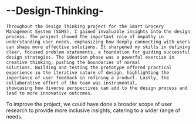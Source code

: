 # --Design-Thinking-
    Throughout the Design Thinking project for the Smart Grocery Management System (SGMS), I gained invaluable insights into the design process. The project showed the important role of empathy in understanding user needs, emphasizing how deeply connecting with users
    can shape more effective solutions. It sharpened my skills in defining clear, focused problem statements, a foundation for guiding successful design strategies. The ideation phase was a powerful exercise in creative thinking, pushing the boundaries of normal
    solutions. Building and testing the prototype offered practical experience in the iterative nature of design, highlighting the importance of user feedback in refining a product. Lastly, the collaborative effort of the team was instrumental, 
    showcasing how diverse perspectives can add to the design process and lead to more innovative outcomes.

To improve the project, we could have done a broader scope of user research to provide more inclusive insights, catering to a wider range of needs.
